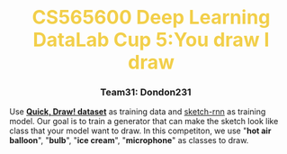 <center><h1><span style="color: #f2cf4a; font-size: 1.2em; line-height:40px">CS565600 Deep Learning<br/>DataLab Cup 5:You draw I draw</span></h1></center>
<center><h3>Team31: Dondon231&nbsp;&nbsp;&nbsp;&nbsp;&nbsp;</h3></center>
<a id='Top'></a>
Use <a href="https://quickdraw.withgoogle.com/data"><strong>Quick, Draw! dataset</strong></a> as training data 
and <a href="https://github.com/tensorflow/magenta/tree/master/magenta/models/sketch_rnn">sketch-rnn</a> as training model. 
Our goal is to train a generator that can make the sketch look like class that your model want to draw. 
In this competiton, we use "<strong>hot air balloon</strong>", "<strong>bulb</strong>", 
"<strong>ice cream</strong>", "<strong>microphone</strong>" as classes to draw.</p>
